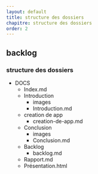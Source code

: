 ```yaml
---
layout: default
title: structure des dossiers
chapitre: structure des dossiers
order: 2
---
```


## backlog

### structure des dossiers
<!-- note -->
- DOCS
  - Index.md
  - Introduction
    - images
    - Introduction.md
  - creation de app
    - creation-de-app.md
  - Conclusion
    - images
    - Conclusion.md
  - Backlog
    - backlog.md
  -  Rapport.md
  -  Présentation.html
<!-- new slide -->